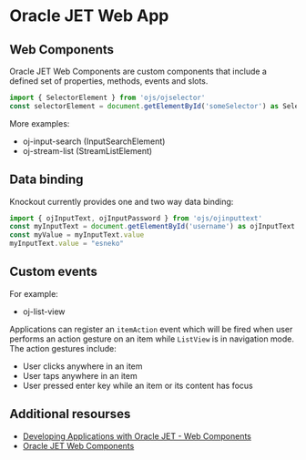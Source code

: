 # Oracle JET Web App

## Web Components

Oracle JET Web Components are custom components that include a defined set of properties, methods, events and slots.

```ts
import { SelectorElement } from 'ojs/ojselector'
const selectorElement = document.getElementById('someSelector') as SelectorElement
```

More examples:
- oj-input-search	(InputSearchElement)
- oj-stream-list	(StreamListElement)

## Data binding

Knockout currently provides one and two way data binding:
```ts
import { ojInputText, ojInputPassword } from 'ojs/ojinputtext'
const myInputText = document.getElementById('username') as ojInputText
const myValue = myInputText.value
myInputText.value = "esneko"
```

## Custom events

For example:
- oj-list-view

Applications can register an `itemAction` event which will be fired when user performs an action gesture on an item while `ListView` is in navigation mode. The action gestures include:
- User clicks anywhere in an item
- User taps anywhere in an item
- User pressed enter key while an item or its content has focus

## Additional resourses

- [Developing Applications with Oracle JET - Web Components](https://docs.oracle.com/en/middleware/developer-tools/jet/9.1/develop/web-components.html)
- [Oracle JET Web Components](https://www.oracle.com/webfolder/technetwork/jet/jsdocs/CustomElementOverview.html)
